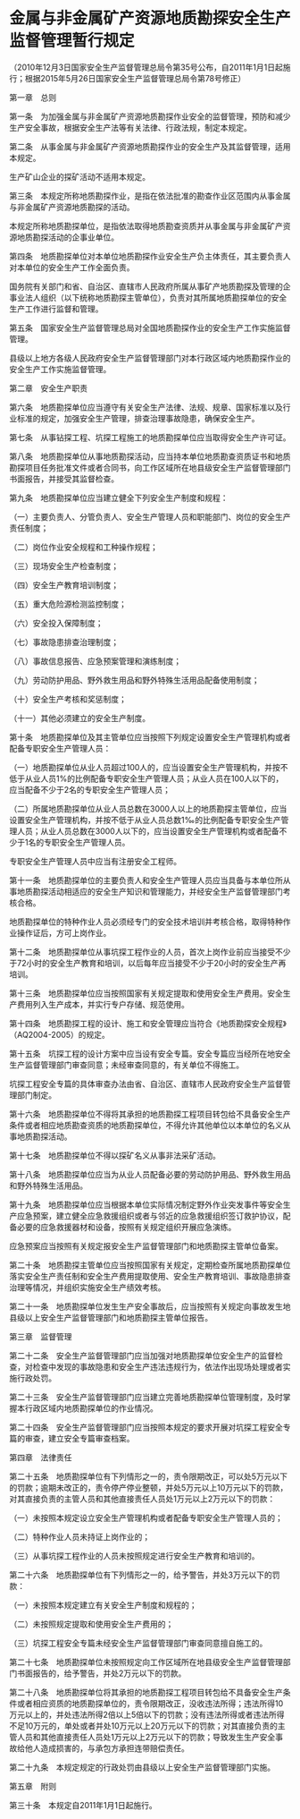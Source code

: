 # 金属与非金属矿产资源地质勘探安全生产监督管理暂行规定

（2010年12月3日国家安全生产监督管理总局令第35号公布，自2011年1月1日起施行；根据2015年5月26日国家安全生产监督管理总局令第78号修正）

 

第一章　总则

 

第一条　为加强金属与非金属矿产资源地质勘探作业安全的监督管理，预防和减少生产安全事故，根据安全生产法等有关法律、行政法规，制定本规定。

第二条　从事金属与非金属矿产资源地质勘探作业的安全生产及其监督管理，适用本规定。

生产矿山企业的探矿活动不适用本规定。

第三条　本规定所称地质勘探作业，是指在依法批准的勘查作业区范围内从事金属与非金属矿产资源地质勘探的活动。

本规定所称地质勘探单位，是指依法取得地质勘查资质并从事金属与非金属矿产资源地质勘探活动的企事业单位。

第四条　地质勘探单位对本单位地质勘探作业安全生产负主体责任，其主要负责人对本单位的安全生产工作全面负责。

国务院有关部门和省、自治区、直辖市人民政府所属从事矿产地质勘探及管理的企事业法人组织（以下统称地质勘探主管单位），负责对其所属地质勘探单位的安全生产工作进行监督和管理。

第五条　国家安全生产监督管理总局对全国地质勘探作业的安全生产工作实施监督管理。

县级以上地方各级人民政府安全生产监督管理部门对本行政区域内地质勘探作业的安全生产工作实施监督管理。

 

第二章　安全生产职责

 

第六条　地质勘探单位应当遵守有关安全生产法律、法规、规章、国家标准以及行业标准的规定，加强安全生产管理，排查治理事故隐患，确保安全生产。

第七条　从事钻探工程、坑探工程施工的地质勘探单位应当取得安全生产许可证。

第八条　地质勘探单位从事地质勘探活动，应当持本单位地质勘查资质证书和地质勘探项目任务批准文件或者合同书，向工作区域所在地县级安全生产监督管理部门书面报告，并接受其监督检查。

第九条　地质勘探单位应当建立健全下列安全生产制度和规程：

（一）主要负责人、分管负责人、安全生产管理人员和职能部门、岗位的安全生产责任制度；

（二）岗位作业安全规程和工种操作规程；

（三）现场安全生产检查制度；

（四）安全生产教育培训制度；

（五）重大危险源检测监控制度；

（六）安全投入保障制度；

（七）事故隐患排查治理制度；

（八）事故信息报告、应急预案管理和演练制度；

（九）劳动防护用品、野外救生用品和野外特殊生活用品配备使用制度；

（十）安全生产考核和奖惩制度；

（十一）其他必须建立的安全生产制度。

第十条　地质勘探单位及其主管单位应当按照下列规定设置安全生产管理机构或者配备专职安全生产管理人员：

（一）地质勘探单位从业人员超过100人的，应当设置安全生产管理机构，并按不低于从业人员1%的比例配备专职安全生产管理人员；从业人员在100人以下的，应当配备不少于2名的专职安全生产管理人员；

（二）所属地质勘探单位从业人员总数在3000人以上的地质勘探主管单位，应当设置安全生产管理机构，并按不低于从业人员总数1‰的比例配备专职安全生产管理人员；从业人员总数在3000人以下的，应当设置安全生产管理机构或者配备不少于1名的专职安全生产管理人员。

专职安全生产管理人员中应当有注册安全工程师。

第十一条　地质勘探单位的主要负责人和安全生产管理人员应当具备与本单位所从事地质勘探活动相适应的安全生产知识和管理能力，并经安全生产监督管理部门考核合格。

地质勘探单位的特种作业人员必须经专门的安全技术培训并考核合格，取得特种作业操作证后，方可上岗作业。

第十二条　地质勘探单位从事坑探工程作业的人员，首次上岗作业前应当接受不少于72小时的安全生产教育和培训，以后每年应当接受不少于20小时的安全生产再培训。

第十三条　地质勘探单位应当按照国家有关规定提取和使用安全生产费用。安全生产费用列入生产成本，并实行专户存储、规范使用。

第十四条　地质勘探工程的设计、施工和安全管理应当符合《地质勘探安全规程》（AQ2004-2005）的规定。

第十五条　坑探工程的设计方案中应当设有安全专篇。安全专篇应当经所在地安全生产监督管理部门审查同意；未经审查同意的，有关单位不得施工。

坑探工程安全专篇的具体审查办法由省、自治区、直辖市人民政府安全生产监督管理部门制定。

第十六条　地质勘探单位不得将其承担的地质勘探工程项目转包给不具备安全生产条件或者相应地质勘查资质的地质勘探单位，不得允许其他单位以本单位的名义从事地质勘探活动。

第十七条　地质勘探单位不得以探矿名义从事非法采矿活动。

第十八条　地质勘探单位应当为从业人员配备必要的劳动防护用品、野外救生用品和野外特殊生活用品。

第十九条　地质勘探单位应当根据本单位实际情况制定野外作业突发事件等安全生产应急预案，建立健全应急救援组织或者与邻近的应急救援组织签订救护协议，配备必要的应急救援器材和设备，按照有关规定组织开展应急演练。

应急预案应当按照有关规定报安全生产监督管理部门和地质勘探主管单位备案。

第二十条　地质勘探主管单位应当按照国家有关规定，定期检查所属地质勘探单位落实安全生产责任制和安全生产费用提取使用、安全生产教育培训、事故隐患排查治理等情况，并组织实施安全生产绩效考核。

第二十一条　地质勘探单位发生生产安全事故后，应当按照有关规定向事故发生地县级以上安全生产监督管理部门和地质勘探主管单位报告。

 

第三章　监督管理

 

第二十二条　安全生产监督管理部门应当加强对地质勘探单位安全生产的监督检查，对检查中发现的事故隐患和安全生产违法违规行为，依法作出现场处理或者实施行政处罚。

第二十三条　安全生产监督管理部门应当建立完善地质勘探单位管理制度，及时掌握本行政区域内地质勘探单位的作业情况。

第二十四条　安全生产监督管理部门应当按照本规定的要求开展对坑探工程安全专篇的审查，建立安全专篇审查档案。

 

第四章　法律责任

 

第二十五条　地质勘探单位有下列情形之一的，责令限期改正，可以处5万元以下的罚款；逾期未改正的，责令停产停业整顿，并处5万元以上10万元以下的罚款，对其直接负责的主管人员和其他直接责任人员处1万元以上2万元以下的罚款：

（一）未按照本规定设立安全生产管理机构或者配备专职安全生产管理人员的；

（二）特种作业人员未持证上岗作业的；

（三）从事坑探工程作业的人员未按照规定进行安全生产教育和培训的。

第二十六条　地质勘探单位有下列情形之一的，给予警告，并处3万元以下的罚款：

（一）未按照本规定建立有关安全生产制度和规程的；

（二）未按照规定提取和使用安全生产费用的；

（三）坑探工程安全专篇未经安全生产监督管理部门审查同意擅自施工的。

第二十七条　地质勘探单位未按照规定向工作区域所在地县级安全生产监督管理部门书面报告的，给予警告，并处2万元以下的罚款。

第二十八条　地质勘探单位将其承担的地质勘探工程项目转包给不具备安全生产条件或者相应资质的地质勘探单位的，责令限期改正，没收违法所得；违法所得10万元以上的，并处违法所得2倍以上5倍以下的罚款；没有违法所得或者违法所得不足10万元的，单处或者并处10万元以上20万元以下的罚款；对其直接负责的主管人员和其他直接责任人员处1万元以上2万元以下的罚款；导致发生生产安全事故给他人造成损害的，与承包方承担连带赔偿责任。

第二十九条　本规定规定的行政处罚由县级以上安全生产监督管理部门实施。

 

第五章　附则

 

第三十条　本规定自2011年1月1日起施行。